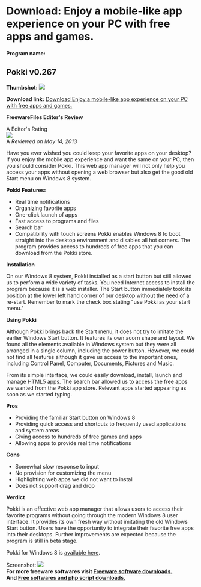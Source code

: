 # Download: Enjoy a mobile-like app experience on your PC with free apps and games.

**Program name:**

## Pokki v0.267

  
**Thumbshot:** ![](http://www.freewarefiles.com/screenshot/pokki_md.jpg)   
  
**Download link:** [Download Enjoy a mobile-like app experience on your PC with free apps and games.](http://freesoftwares.boysofts.com/Pokki_program_87098.html)  
  


**FreewareFiles Editor's Review**  
  


A Editor's Rating  
![](http://www.freewarefiles.com/images/rating/5.gif)  
A _Reviewed on May 14, 2013_  
  
Have you ever wished you could keep your favorite apps on your desktop? If you enjoy the mobile app experience and want the same on your PC, then you should consider Pokki. This web app manager will not only help you access your apps without opening a web browser but also get the good old Start menu on Windows 8 system. 

**Pokki Features:**

  * Real time notifications 
  * Organizing favorite apps 
  * One-click launch of apps 
  * Fast access to programs and files 
  * Search bar 
  * Compatibility with touch screens 
Pokki enables Windows 8 to boot straight into the desktop environment and disables all hot corners. The program provides access to hundreds of free apps that you can download from the Pokki store. 

**Installation**

On our Windows 8 system, Pokki installed as a start button but still allowed us to perform a wide variety of tasks. You need Internet access to install the program because it is a web installer. The Start button immediately took its position at the lower left hand corner of our desktop without the need of a re-start. Remember to mark the check box stating "use Pokki as your start menu." 

**Using Pokki**

Although Pokki brings back the Start menu, it does not try to imitate the earlier Windows Start button. It features its own acorn shape and layout. We found all the elements available in Windows system but they were all arranged in a single column, including the power button. However, we could not find all features although it gave us access to the important ones, including Control Panel, Computer, Documents, Pictures and Music. 

From its simple interface, we could easily download, install, launch and manage HTML5 apps. The search bar allowed us to access the free apps we wanted from the Pokki app store. Relevant apps started appearing as soon as we started typing.

**Pros**

  * Providing the familiar Start button on Windows 8 
  * Providing quick access and shortcuts to frequently used applications and system areas 
  * Giving access to hundreds of free games and apps 
  * Allowing apps to provide real time notifications 

**Cons**

  * Somewhat slow response to input 
  * No provision for customizing the menu 
  * Highlighting web apps we did not want to install 
  * Does not support drag and drop 

**Verdict**

Pokki is an effective web app manager that allows users to access their favorite programs without going through the modern Windows 8 user interface. It provides its own fresh way without imitating the old Windows Start button. Users have the opportunity to integrate their favorite free apps into their desktops. Further improvements are expected because the program is still in beta stage. 

Pokki for Windows 8 is [available here](http://www.pokki.com/windows-8-start-menu). 

  
  
Screenshot: ![](http://www.freewarefiles.com/screenshot/pokki.jpg)   
**For more freeware softwares visit [Freeware software downloads.](http://freesoftwares.boysofts.com/)**   
**And [Free softwares and php script downloads.](http://www.boysofts.com/)**
